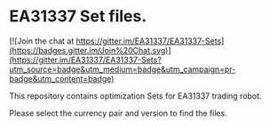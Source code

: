 # EA31337 Set files.

[![Join the chat at https://gitter.im/EA31337/EA31337-Sets](https://badges.gitter.im/Join%20Chat.svg)](https://gitter.im/EA31337/EA31337-Sets?utm_source=badge&utm_medium=badge&utm_campaign=pr-badge&utm_content=badge)

This repository contains optimization Sets for EA31337 trading robot.

Please select the currency pair and version to find the files.
